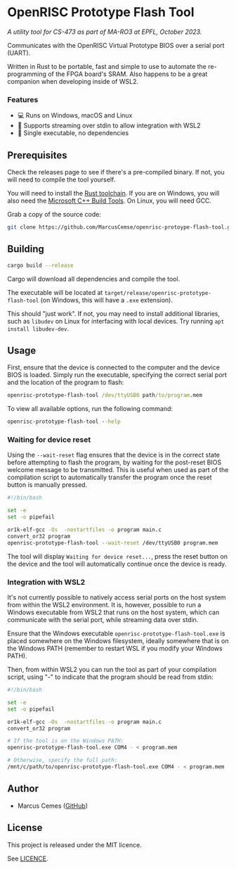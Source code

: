 # OpenRISC Prototype Flash Tool

_A utility tool for CS-473 as part of MA-RO3 at EPFL, October 2023._

Communicates with the OpenRISC Virtual Prototype BIOS over a serial port (UART).

Written in Rust to be portable, fast and simple to use to automate the re-programming of the FPGA board's SRAM. Also happens to be a great companion when developing inside of WSL2.

### Features

- 💻 Runs on Windows, macOS and Linux
- 🚦 Supports streaming over stdin to allow integration with WSL2
- 🦀 Single executable, no dependencies

## Prerequisites

Check the releases page to see if there's a pre-compiled binary. If not, you will need to compile the tool yourself.

You will need to install the [Rust toolchain](https://www.rust-lang.org/).
If you are on Windows, you will also need the [Microsoft C++ Build Tools](https://visualstudio.microsoft.com/visual-cpp-build-tools/). On Linux, you will need GCC.

Grab a copy of the source code:

```bash
git clone https://github.com/MarcusCemse/openrisc-protoype-flash-tool.git
```

## Building

```bash
cargo build --release
```

Cargo will download all dependencies and compile the tool.

The executable will be located at `target/release/openrisc-prototype-flash-tool` (on Windows, this will have a `.exe` extension).

This should "just work". If not, you may need to install additional libraries, such as `libudev` on Linux for interfacing with local devices. Try running `apt install libudev-dev`.

## Usage

First, ensure that the device is connected to the computer and the device BIOS is loaded.
Simply run the executable, specifying the correct serial port and the location of the
program to flash:

```bat
openrisc-prototype-flash-tool /dev/ttyUSB0 path/to/program.mem
```

To view all available options, run the following command:

```bat
openrisc-prototype-flash-tool --help
```

### Waiting for device reset

Using the `--wait-reset` flag ensures that the device is in the correct state before
attempting to flash the program, by waiting for the post-reset BIOS welcome message
to be transmitted. This is useful when used as part of the compilation script to
automatically transfer the program once the reset button is manually pressed.

```bash
#!/bin/bash

set -e
set -o pipefail

or1k-elf-gcc -Os  -nostartfiles -o program main.c
convert_or32 program
openrisc-prototype-flash-tool --wait-reset /dev/ttyUSB0 program.mem
```

The tool will display `Waiting for device reset...`, press the reset button on the
device and the tool will automatically continue once the device is ready.

### Integration with WSL2

It's not currently possible to natively access serial ports on the host system from
within the WSL2 environment. It is, however, possible to run a Windows executable from
WSL2 that runs on the host system, which can communicate with the serial port, while
streaming data over stdin.

Ensure that the Windows executable `openrisc-prototype-flash-tool.exe` is placed somewhere
on the Windows filesystem, ideally somewhere that is on the Windows PATH (remember to restart WSL if you modify your Windows PATH).

Then, from within WSL2 you can run the tool as part of your compilation script, using "-" to
indicate that the program should be read from stdin:

```bash
#!/bin/bash

set -e
set -o pipefail

or1k-elf-gcc -Os  -nostartfiles -o program main.c
convert_or32 program

# If the tool is on the Windows PATH:
openrisc-prototype-flash-tool.exe COM4 - < program.mem

# Otherwise, specify the full path:
/mnt/c/path/to/openrisc-prototype-flash-tool.exe COM4 - < program.mem

```

## Author

- Marcus Cemes ([GitHub](https://github.com/MarcusCemes))

## License

This project is released under the MIT licence.

See [LICENCE](LICENCE).
